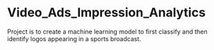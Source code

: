 # Video_Ads_Impression_Analytics

Project is to create a machine learning model to first classify and then identify logos appearing in a sports broadcast. 
